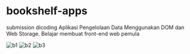 # bookshelf-apps
submission dicoding Aplikasi Pengelolaan Data Menggunakan DOM dan Web Storage. Belajar membuat front-end web pemula

![b1](https://user-images.githubusercontent.com/63629593/121295486-573e5400-c919-11eb-8a21-4034d270ae7a.jpg)
![b2](https://user-images.githubusercontent.com/63629593/121295489-59081780-c919-11eb-9f54-2bb6519e9b78.jpg)
![b3](https://user-images.githubusercontent.com/63629593/121295491-59a0ae00-c919-11eb-9463-87a91a0db399.jpg)
